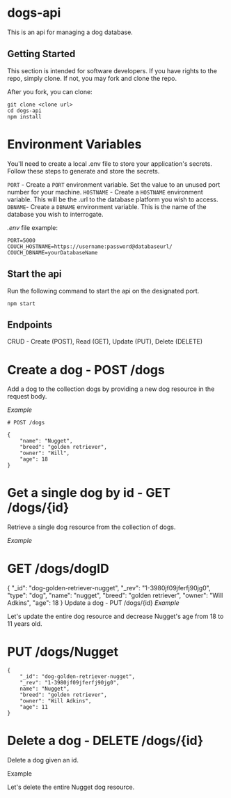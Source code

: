 # dogs-api
This is an api for managing a dog database.

## Getting Started
This section is intended for software developers.  If you have rights to the repo, simply clone. If not, you may fork and clone the repo.

After you fork, you can clone:

```
git clone <clone url>
cd dogs-api
npm install
```

# Environment Variables

You'll need to create a local .env file to store your application's secrets. Follow these steps to generate and store the secrets.


`PORT` - Create a `PORT` environment variable. Set the value to an unused port number for your machine.
`HOSTNAME` - Create a `HOSTNAME` environment variable. This will be the .url to the database platform you wish to access.
`DBNAME`- Create a `DBNAME` environment variable.  This is the name of the database you wish to interrogate.

*.env* file example:

```
PORT=5000
COUCH_HOSTNAME=https://username:password@databaseurl/
COUCH_DBNAME=yourDatabaseName
```
## Start the api
Run the following command to start the api on the designated port.

`npm start`

## Endpoints
CRUD - Create (POST), Read (GET), Update (PUT), Delete (DELETE)

# Create a dog - POST /dogs
Add a dog to the collection dogs by providing a new dog resource in the request body.

*Example*

```
# POST /dogs

{
    "name": "Nugget",
    "breed": "golden retriever",
    "owner": "Will",
    "age": 18
}
```

# Get a single dog by id - GET /dogs/{id}
Retrieve a single dog resource from the collection of dogs.

*Example*

# GET /dogs/dogID

{
    "_id": "dog-golden-retriever-nugget",
    "_rev": "1-3980jf09jferfj90jg0",
    "type": "dog",
    "name": "nugget",
    "breed": "golden retriever",
    "owner": "Will Adkins",
    "age": 18
}
Update a dog - PUT /dogs/{id}
*Example*

Let's update the entire dog resource and decrease Nugget's age from 18 to 11 years old.

# PUT /dogs/Nugget
```
{
    "_id": "dog-golden-retriever-nugget",
    "_rev": "1-3980jf09jferfj90jg0",
    name": "Nugget",
    "breed": "golden retriever",
    "owner": "Will Adkins",
    "age": 11
}
```

# Delete a dog - DELETE /dogs/{id}
Delete a dog given an id.

Example

Let's delete the entire Nugget dog resource.

```DELETE /dog-golden-retriever-nugget

